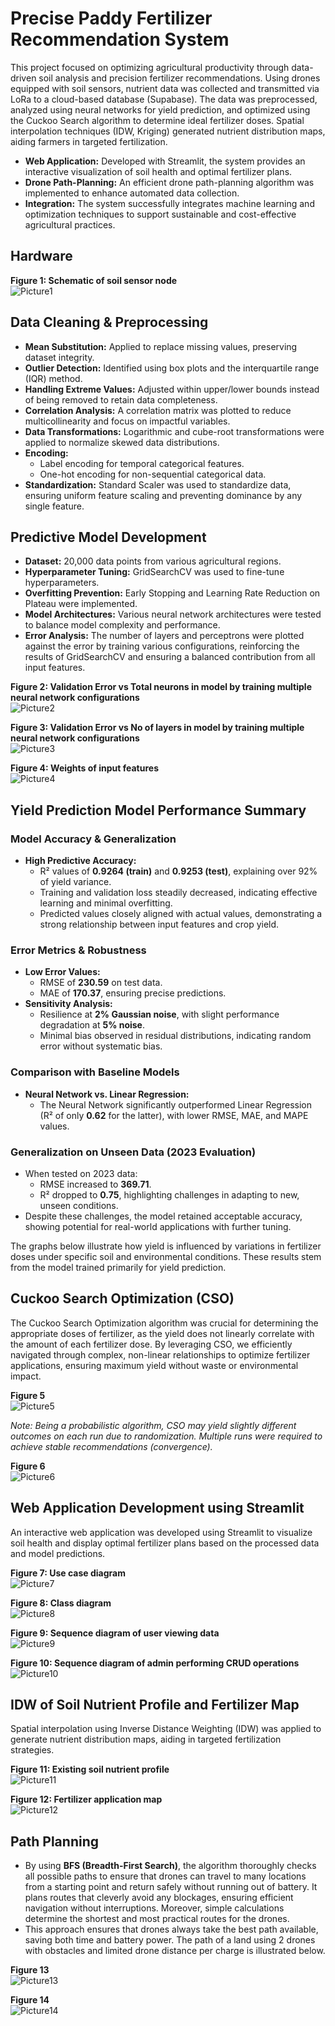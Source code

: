 # Precise Paddy Fertilizer Recommendation System

This project focused on optimizing agricultural productivity through data-driven soil analysis and precision fertilizer recommendations. Using drones equipped with soil sensors, nutrient data was collected and transmitted via LoRa to a cloud-based database (Supabase). The data was preprocessed, analyzed using neural networks for yield prediction, and optimized using the Cuckoo Search algorithm to determine ideal fertilizer doses. Spatial interpolation techniques (IDW, Kriging) generated nutrient distribution maps, aiding farmers in targeted fertilization.

- **Web Application:** Developed with Streamlit, the system provides an interactive visualization of soil health and optimal fertilizer plans.
- **Drone Path-Planning:** An efficient drone path-planning algorithm was implemented to enhance automated data collection.
- **Integration:** The system successfully integrates machine learning and optimization techniques to support sustainable and cost-effective agricultural practices.

## Hardware

**Figure 1: Schematic of soil sensor node**  
![Picture1](images/Picture1.png)



## Data Cleaning & Preprocessing

- **Mean Substitution:** Applied to replace missing values, preserving dataset integrity.
- **Outlier Detection:** Identified using box plots and the interquartile range (IQR) method.
- **Handling Extreme Values:** Adjusted within upper/lower bounds instead of being removed to retain data completeness.
- **Correlation Analysis:** A correlation matrix was plotted to reduce multicollinearity and focus on impactful variables.
- **Data Transformations:** Logarithmic and cube-root transformations were applied to normalize skewed data distributions.
- **Encoding:**  
  - Label encoding for temporal categorical features.  
  - One-hot encoding for non-sequential categorical data.
- **Standardization:** Standard Scaler was used to standardize data, ensuring uniform feature scaling and preventing dominance by any single feature.

## Predictive Model Development

- **Dataset:** 20,000 data points from various agricultural regions.
- **Hyperparameter Tuning:** GridSearchCV was used to fine-tune hyperparameters.
- **Overfitting Prevention:** Early Stopping and Learning Rate Reduction on Plateau were implemented.
- **Model Architectures:** Various neural network architectures were tested to balance model complexity and performance.
- **Error Analysis:** The number of layers and perceptrons were plotted against the error by training various configurations, reinforcing the results of GridSearchCV and ensuring a balanced contribution from all input features.

**Figure 2: Validation Error vs Total neurons in model by training multiple neural network configurations**  
![Picture2](images/Picture2.png)

**Figure 3: Validation Error vs No of layers in model by training multiple neural network configurations**  
![Picture3](images/Picture3.png)

**Figure 4: Weights of input features**  
![Picture4](images/Picture4.png)


## Yield Prediction Model Performance Summary

### Model Accuracy & Generalization

- **High Predictive Accuracy:**  
  - R² values of **0.9264 (train)** and **0.9253 (test)**, explaining over 92% of yield variance.
  - Training and validation loss steadily decreased, indicating effective learning and minimal overfitting.
  - Predicted values closely aligned with actual values, demonstrating a strong relationship between input features and crop yield.

### Error Metrics & Robustness

- **Low Error Values:**  
  - RMSE of **230.59** on test data.
  - MAE of **170.37**, ensuring precise predictions.
- **Sensitivity Analysis:**  
  - Resilience at **2% Gaussian noise**, with slight performance degradation at **5% noise**.
  - Minimal bias observed in residual distributions, indicating random error without systematic bias.

### Comparison with Baseline Models

- **Neural Network vs. Linear Regression:**  
  - The Neural Network significantly outperformed Linear Regression (R² of only **0.62** for the latter), with lower RMSE, MAE, and MAPE values.

### Generalization on Unseen Data (2023 Evaluation)

- When tested on 2023 data:
  - RMSE increased to **369.71**.
  - R² dropped to **0.75**, highlighting challenges in adapting to new, unseen conditions.
- Despite these challenges, the model retained acceptable accuracy, showing potential for real-world applications with further tuning.

The graphs below illustrate how yield is influenced by variations in fertilizer doses under specific soil and environmental conditions. These results stem from the model trained primarily for yield prediction.

## Cuckoo Search Optimization (CSO)

The Cuckoo Search Optimization algorithm was crucial for determining the appropriate doses of fertilizer, as the yield does not linearly correlate with the amount of each fertilizer dose. By leveraging CSO, we efficiently navigated through complex, non-linear relationships to optimize fertilizer applications, ensuring maximum yield without waste or environmental impact. 

**Figure 5**  
![Picture5](images/Picture5.png)


*Note: Being a probabilistic algorithm, CSO may yield slightly different outcomes on each run due to randomization. Multiple runs were required to achieve stable recommendations (convergence).*

**Figure 6**  
![Picture6](images/Picture6.png)


## Web Application Development using Streamlit

An interactive web application was developed using Streamlit to visualize soil health and display optimal fertilizer plans based on the processed data and model predictions.

**Figure 7: Use case diagram**  
![Picture7](images/Picture7.png)

**Figure 8: Class diagram**  
![Picture8](images/Picture8.png)

**Figure 9: Sequence diagram of user viewing data**  
![Picture9](images/Picture9.png)

**Figure 10: Sequence diagram of admin performing CRUD operations**  
![Picture10](images/Picture10.png)



## IDW of Soil Nutrient Profile and Fertilizer Map

Spatial interpolation using Inverse Distance Weighting (IDW) was applied to generate nutrient distribution maps, aiding in targeted fertilization strategies.

**Figure 11: Existing soil nutrient profile**  
![Picture11](images/Picture11.png)


**Figure 12: Fertilizer application map**  
![Picture12](images/Picture12.png)



## Path Planning

- By using **BFS (Breadth-First Search)**, the algorithm thoroughly checks all possible paths to ensure that drones can travel to many locations from a starting point and return safely without running out of battery. It plans routes that cleverly avoid any blockages, ensuring efficient navigation without interruptions. Moreover, simple calculations determine the shortest and most practical routes for the drones.
- This approach ensures that drones always take the best path available, saving both time and battery power. The path of a land using 2 drones with obstacles and limited drone distance per charge is illustrated below.

**Figure 13**  
![Picture13](images/Picture13.png)

**Figure 14**  
![Picture14](images/Picture14.png)
